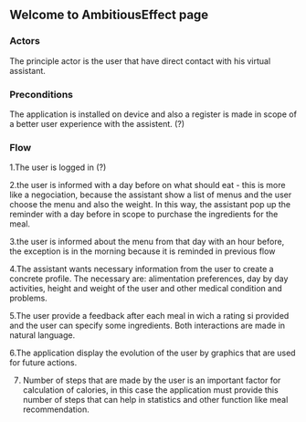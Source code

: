 ## Welcome to AmbitiousEffect page



### Actors

The principle actor is the user that have direct contact with his virtual assistant.

### Preconditions

The application is installed on device and also a register is made in scope of a better user experience with the assistent. (?)

### Flow

1.The user is logged in (?) 

2.the user is informed with a day before on what should eat - this is more like a negociation, because the assistant show a list of menus and the user choose the menu and also the weight. In this way, the assistant pop up the reminder with a day before in scope to purchase the ingredients for the meal.

3.the user is informed about the menu from that day  with an hour before, the exception is in the morning because it is reminded in previous flow

4.The assistant wants necessary information from the user to create a concrete profile. The necessary are: alimentation preferences, day by day activities, height and weight of the user and other medical condition and problems. 

5.The user provide a feedback after each meal in wich a rating si provided and the user can specify some ingredients. Both interactions are made in natural language.

6.The application display the evolution of the user by graphics that are used for future actions.

7. Number of steps that are made by the user is an important factor for calculation of calories, in this case the application must provide this number of steps that can help in statistics and other function like meal recommendation.
